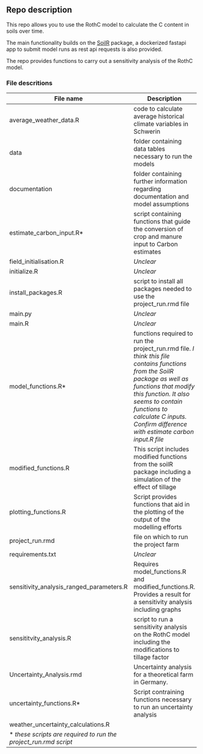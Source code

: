 ## Repo description

This repo allows you to use the RothC model to calculate the C content in soils over time. 

The main functionality builds on the [SoilR](https://cran.r-project.org/web/packages/SoilR/SoilR.pdf) package, a dockerized fastapi app to submit model runs as rest api requests is also provided.

The repo provides functions to carry out a sensitivity analysis of the RothC model. 

### File descritions

| File name | Description | 
| ------------ | -------------- |
| average\_weather\_data.R | code to calculate average historical climate variables in Schwerin |
| data | folder containing data tables necessary to run the models |
| documentation | folder containing further information regarding documentation and model assumptions |
| estimate\_carbon\_input.R\* | script containing functions that guide the conversion of crop and manure input to Carbon estimates |
| field\_initialisation.R | *Unclear* |
| initialize.R | *Unclear* |
| install\_packages.R | script to install all packages needed to use the project\_run.rmd file |
| main.py | *Unclear* |
| main.R | *Unclear* |
| model\_functions.R\* | functions required to run the project\_run.rmd file. *I think this file contains functions from the SoilR package as well as functions that modify this function. It also seems to contain functions to calculate C inputs. Confirm difference with estimate carbon input.R file* |
| modified\_functions.R | This script includes modified functions from the soilR package including a simulation of the effect of tillage |
| plotting\_functions.R | Script provides functions that aid in the plotting of the output of the modelling efforts |
| project\_run.rmd | file on which to run the project farm |
| requirements.txt | *Unclear* |
| sensitivity\_analysis\_ranged\_parameters.R | Requires model\_functions.R and modified\_functions.R. Provides a result for a sensitivity analysis including graphs|
| sensititvity\_analysis.R | script to run a sensitivity analysis on the RothC model including the modifications to tillage factor |
| Uncertainty\_Analysis.rmd | Uncertainty analysis for a theoretical farm in Germany. |
| uncertainty\_functions.R\* | Script contraining functions necessary to run an uncertainty analysis |
| weather\_uncertainty\_calculations.R | |
| \* *these scripts are required to run the project\_run.rmd script* | |

